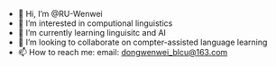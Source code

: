 - 👋 Hi, I’m @RU-Wenwei
- 👀 I’m interested in computional linguistics
- 🌱 I’m currently learning linguisitc and AI
- 💞️ I’m looking to collaborate on compter-assisted language learning
- 📫 How to reach me: email: dongwenwei_blcu@163.com

<!---
RU-Wenwei/RU-Wenwei is a ✨ special ✨ repository because its `README.md` (this file) appears on your GitHub profile.
You can click the Preview link to take a look at your changes.
--->
